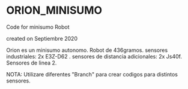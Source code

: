 # ORION_MINISUMO
Code for minisumo Robot 

created on Septiembre 2020 

Orion es un minisumo autonomo.
Robot de 436gramos.
sensores industriales: 2x E3Z-D62 .
sensores de distancia adicionales:  2x Js40f.
Sensores de linea 2.

NOTA: Utilizare diferentes "Branch" para crear codigos para distintos sensores.
